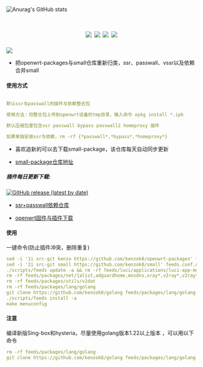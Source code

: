![Anurag's GitHub stats](https://github-readme-stats.vercel.app/api?username=kenzok8&show_icons=true&&theme=transparent)
<div align="center">
<h1 align="center"small</h1>
<img src="https://img.shields.io/github/issues/kenzok8/small?color=green">
<img src="https://img.shields.io/github/stars/kenzok8/small?color=yellow">
<img src="https://img.shields.io/github/forks/kenzok8/small?color=orange">
<img src="https://img.shields.io/github/languages/code-size/kenzok8/small?color=blueviolet">
</div>

<img src="https://v2.jinrishici.com/one.svg?font-size=24&spacing=2&color=Black">


* 把openwrt-packages与small仓库重新归类，ssr、passwall、vssr以及依赖合并small

#### 使用方式
```yaml

默认ssr与passwall的插件与依赖整合包

使用方法：将整合包上传到openwrt设备的tmp目录，输入命令 opkg install *.ipk

默认压缩包里包含ssr passwall bypass passwall2 homeproxy 插件

如果单独安装ssr与依赖，rm -rf {*passwall*,*bypass*,*homeproxy*}
```

* 喜欢追新的可以去下载small-package，该仓库每天自动同步更新

* [small-package仓库地址](https://github.com/kenzok8/small-package) 


##### 插件每日更新下载:
[![GitHub release (latest by date)](https://img.shields.io/github/v/release/kenzok8/small?style=for-the-badge&label=插件下载)](https://github.com/kenzok8/small/releases/latest)

+ [ssr+passwall依赖仓库](https://github.com/kenzok8/small)

+ [openwrt固件与插件下载](https://op.dllkids.xyz/)

#### 使用
一键命令(防止插件冲突，删除重复)
```yaml
sed -i '1i src-git kenzo https://github.com/kenzok8/openwrt-packages' feeds.conf.default
sed -i '2i src-git small https://github.com/kenzok8/small' feeds.conf.default
./scripts/feeds update -a && rm -rf feeds/luci/applications/luci-app-mosdns
rm -rf feeds/packages/net/{alist,adguardhome,mosdns,xray*,v2ray*,v2ray*,sing*,smartdns}
rm -rf feeds/packages/utils/v2dat
rm -rf feeds/packages/lang/golang
git clone https://github.com/kenzok8/golang feeds/packages/lang/golang
./scripts/feeds install -a 
make menuconfig
```

#### 注意
编译新版Sing-box和hysteria，尽量使用golang版本1.22以上版本 ，可以用以下命令
```yaml
rm -rf feeds/packages/lang/golang
git clone https://github.com/kenzok8/golang feeds/packages/lang/golang
```

